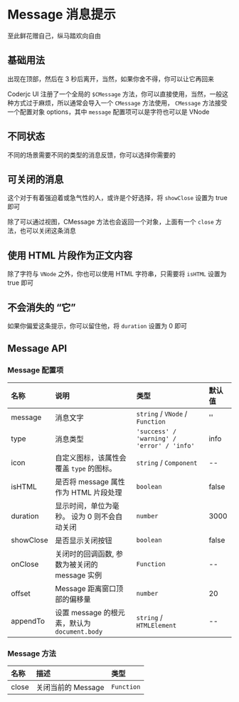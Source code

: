 # Message 消息提示
至此鲜花赠自己，纵马踏欢向自由

## 基础用法
出现在顶部，然后在 3 秒后离开，当然，如果你舍不得，你可以让它再回来

Coderjc UI 注册了一个全局的 `$CMessage` 方法，你可以直接使用，当然，一般这种方式过于麻烦，所以通常会导入一个 `CMessage` 方法使用，
`CMessage` 方法接受一个配置对象 options，其中 `message` 配置项可以是字符也可以是 VNode
<preview path="../../demo/message/message-basic.vue"></preview>

## 不同状态
不同的场景需要不同的类型的消息反馈，你可以选择你需要的
<preview path="../../demo/message/message-status.vue"></preview>

## 可关闭的消息
这个对于有着强迫着或急气性的人，或许是个好选择，将 `showClose` 设置为 true 即可

除了可以通过视图，CMessage 方法也会返回一个对象，上面有一个 `close` 方法，也可以关闭这条消息
<preview path="../../demo/message/message-close.vue"></preview>

## 使用 HTML 片段作为正文内容
除了字符与 `VNode` 之外，你也可以使用 HTML 字符串，只需要将 `isHTML` 设置为 true 即可
<preview path="../../demo/message/message-html.vue"></preview>

## 不会消失的 “它”
如果你偏爱这条提示，你可以留住他，将 `duration` 设置为 0 即可
<preview path="../../demo/message/message-not-fade.vue"></preview>

## Message API
### Message 配置项
| 名称      | 说明                                          | 类型                                       | 默认值 |
| :-------- | :-------------------------------------------- | :----------------------------------------- | :----- |
| message   | 消息文字                                      | `string` / `VNode` / `Function`            | ''     |
| type      | 消息类型                                      | `'success' / 'warning' / 'error' / 'info'` | info   |
| icon      | 自定义图标，该属性会覆盖 `type` 的图标。      | `string` / `Component`                     | --     |
| isHTML    | 是否将 message 属性作为 HTML 片段处理         | `boolean`                                  | false  |
| duration  | 显示时间，单位为毫秒。 设为 0 则不会自动关闭  | `number`                                   | 3000   |
| showClose | 是否显示关闭按钮                              | `boolean`                                  | false  |
| onClose   | 关闭时的回调函数, 参数为被关闭的 message 实例 | `Function`                                 | --     |
| offset    | Message 距离窗口顶部的偏移量                  | `number`                                   | 20     |
| appendTo  | 设置 message 的根元素，默认为 `document.body` | `string` / `HTMLElement`                   | --     |

### Message 方法
| 名称  | 描述               | 类型       |
| :---- | :----------------- | :--------- |
| close | 关闭当前的 Message | `Function` |


